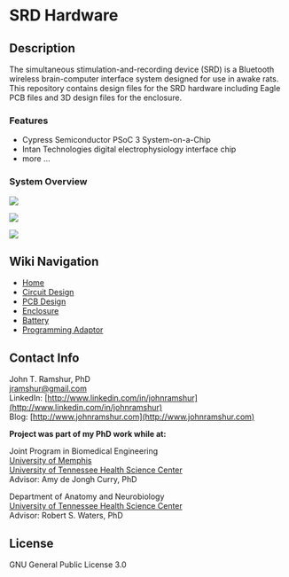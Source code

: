 # SRD Hardware

## Description

The simultaneous stimulation-and-recording device (SRD) is a Bluetooth wireless brain-computer interface system designed for use in awake rats. This repository contains design files for the SRD hardware including Eagle PCB files and 3D design files for the enclosure.

### Features
- Cypress Semiconductor PSoC 3 System-on-a-Chip 
- Intan Technologies digital electrophysiology interface chip
- more ...

### System Overview

![](https://raw.githubusercontent.com/wiki/jramshur/SRD_Hardware/images/SystemOverview.png)

![](https://raw.githubusercontent.com/wiki/jramshur/SRD_Hardware/images/3D/SRD_pcb_4.png)

![](https://raw.githubusercontent.com/wiki/jramshur/SRD_Hardware/images/3D/SRD_case_noTop_3.png)

## Wiki Navigation

* [Home][home]
* [Circuit Design][circuit]
* [PCB Design][pcb]
* [Enclosure][enclosure]
* [Battery][battery]
* [Programming Adaptor][adaptor]

[home]: https://github.com/jramshur/SRD_Hardware/wiki/Home
[circuit]: https://github.com/jramshur/SRD_Hardware/wiki/Circuit
[pcb]: https://github.com/jramshur/SRD_Hardware/wiki/PCB
[enclosure]: https://github.com/jramshur/SRD_Hardware/wiki/Enclosure
[battery]: https://github.com/jramshur/SRD_Hardware/wiki/Battery
[adaptor]: https://github.com/jramshur/SRD_Hardware/wiki/Programming-Adaptor

## Contact Info

John T. Ramshur, PhD  
jramshur@gmail.com  
LinkedIn: [http://www.linkedin.com/in/johnramshur](http://www.linkedin.com/in/johnramshur)  
Blog: [http://www.johnramshur.com](http://www.johnramshur.com)

**Project was part of my PhD work while at:**

Joint Program in Biomedical Engineering  
[University of Memphis](http://www.memphis.edu/bme/)  
[University of Tennessee Health Science Center](http://www.uthsc.edu/bme/)  
Advisor: Amy de Jongh Curry, PhD

Department of Anatomy and Neurobiology  
[University of Tennessee Health Science Center](https://www.uthsc.edu/anatomy-neurobiology/)  
Advisor: Robert S. Waters, PhD

## License

GNU General Public License 3.0
